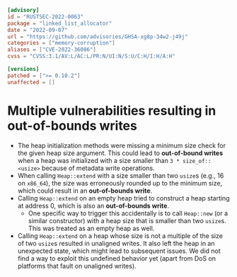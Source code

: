 ```toml
[advisory]
id = "RUSTSEC-2022-0063"
package = "linked_list_allocator"
date = "2022-09-07"
url = "https://github.com/advisories/GHSA-xg8p-34w2-j49j"
categories = ["memory-corruption"]
aliases = ["CVE-2022-36086"]
cvss = "CVSS:3.1/AV:L/AC:L/PR:N/UI:N/S:U/C:H/I:H/A:H"

[versions]
patched = [">= 0.10.2"]
unaffected = []
```

# Multiple vulnerabilities resulting in out-of-bounds writes

* The heap initialization methods were missing a minimum size check for the given heap size argument. This could lead to **out-of-bound writes** when a heap was initialized with a size smaller than `3 * size_of::<usize>` because of metadata write operations.
* When calling `Heap::extend` with a size smaller than two `usize`s (e.g., 16 on `x86_64`), the size was erroneously rounded up to the minimum size, which could result in an **out-of-bounds write**.
* Calling `Heap::extend` on an empty heap tried to construct a heap starting at address 0, which is also an **out-of-bounds write**.
  * One specific way to trigger this accidentally is to call `Heap::new` (or a similar constructor) with a heap size that is smaller than two `usize`s. This was treated as an empty heap as well.
* Calling `Heap::extend` on a heap whose size is not a multiple of the size of two `usize`s resulted in unaligned writes. It also left the heap in an unexpected state, which might lead to subsequent issues. We did not find a way to exploit this undefined behavior yet (apart from DoS on platforms that fault on unaligned writes).
